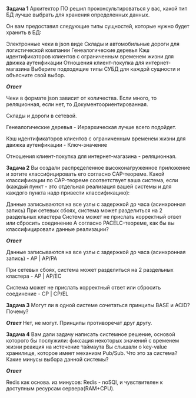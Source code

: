 **Задача 1**
Архитектор ПО решил проконсультироваться у вас, какой тип БД лучше выбрать для хранения определенных данных.

Он вам предоставил следующие типы сущностей, которые нужно будет хранить в БД:

Электронные чеки в json виде
Склады и автомобильные дороги для логистической компании
Генеалогические деревья
Кэш идентификаторов клиентов с ограниченным временем жизни для движка аутенфикации
Отношения клиент-покупка для интернет-магазина
Выберите подходящие типы СУБД для каждой сущности и объясните свой выбор.

***Ответ***

Чеки в формате json зависит от количества. Если много, то реляционная, если нет, то Документоориентированная.

Склады и дороги в сетевой. 

Генеалогические деревья - Иерархическая лучше всего подойдет.

Кэш идентификаторов клиентов с ограниченным временем жизни для движка аутенфикации - Ключ-значение

Отношения клиент-покупка для интернет-магазина - реляционная. 

**Задача 2**
Вы создали распределенное высоконагруженное приложение и хотите классифицировать его согласно CAP-теореме. Какой классификации по CAP-теореме соответствует ваша система, если (каждый пункт - это отдельная реализация вашей системы и для каждого пункта надо привести классификацию):

Данные записываются на все узлы с задержкой до часа (асинхронная запись)
При сетевых сбоях, система может разделиться на 2 раздельных кластера
Система может не прислать корректный ответ или сбросить соединение
А согласно PACELC-теореме, как бы вы классифицировали данные реализации?

***Ответ***

Данные записываются на все узлы с задержкой до часа (асинхронная запись) - AP | AP/PA

При сетевых сбоях, система может разделиться на 2 раздельных кластера - AP | AP/EC

Система может не прислать корректный ответ или сбросить соединение - CP | CP/EL


**Задача 3**
Могут ли в одной системе сочетаться принципы BASE и ACID? Почему?

***Ответ***
Нет, не могут. Принципы противоречат друг другу.

**Задача 4**
Вам дали задачу написать системное решение, основой которого бы послужили:
фиксация некоторых значений с временем жизни
реакция на истечение таймаута
Вы слышали о key-value хранилище, которое имеет механизм Pub/Sub. Что это за система? Какие минусы выбора данной системы?

***Ответ***

Redis как основа. 
из минусов: Redis - noSQl, и чувствителен к доступным ресурсам сервера(RAM+CPU). 
